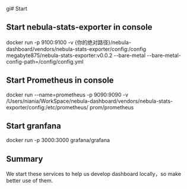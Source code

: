 gi# Start
## Start nebula-stats-exporter in console
docker run -p 9100:9100 -v {你的绝对路径}/nebula-dashboard/vendors/nebula-stats-exporter/config:/config megabyte875/nebula-stats-exporter:v0.0.2 --bare-metal --bare-metal-config-path=/config/config.yml

## Start Prometheus in console
docker run --name=prometheus -p 9090:9090 -v /Users/niania/WorkSpace/nebula-dashboard/vendors/nebula-stats-exporter/config:/etc/prometheus/ prom/prometheus

## Start granfana
docker run -p 3000:3000 grafana/grafana

## Summary
We start these services to help us develop dashboard locally，so make better use of them.